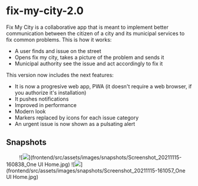 # fix-my-city-2.0

Fix My City is a collaborative app that is meant to implement better communication between the citizen of a city and its municipal services to fix common problems.
This is how it works:
- A user finds and issue on the street
- Opens fix my city, takes a picture of the problem and sends it
- Municipal authority see the issue and act accordingly to fix it

This version now includes the next features:
- It is now a progresive web app, PWA (it doesn't require a web browser, if you authorize it's installation)
- It pushes notifications
- Improved in performance
- Modern look
- Markers replaced by icons for each issue category
- An urgent issue is now shown as a pulsating alert

## Snapshots
![<img src="frontend/src/assets/images/snapshots/Screenshot_2021-11-15-16-38-44-740_com.android.chrome.jpg" widht="190">](frontend/src/assets/images/snapshots/Screenshot_2021-11-15-16-38-44-740_com.android.chrome.jpg)
![<img src="frontend/src/assets/images/snapshots/Screenshot_20211115-155807_Chrome.jpg" widht="190">](frontend/src/assets/images/snapshots/Screenshot_20211115-155807_Chrome.jpg)
![<img src="frontend/src/assets/images/snapshots/Screenshot_20211115-155829_Chrome.jpg" widht="190">](frontend/src/assets/images/snapshots/Screenshot_20211115-155829_Chrome.jpg)
![<img src="frontend/src/assets/images/snapshots/Screenshot_20211115-155847_Chrome.jpg" widht="190">](frontend/src/assets/images/snapshots/Screenshot_20211115-155847_Chrome.jpg)
![<img src="frontend/src/assets/images/snapshots/Screenshot_20211115-160424_Chrome.jpg" widht="190">](frontend/src/assets/images/snapshots/Screenshot_20211115-160424_Chrome.jpg)
![<img src="frontend/src/assets/images/snapshots/Screenshot_20211115-160514_Chrome.jpg" widht="190">](frontend/src/assets/images/snapshots/Screenshot_20211115-160514_Chrome.jpg)
![<img src="frontend/src/assets/images/snapshots/Screenshot_20211115-160533_Chrome.jpg" widht="190">](frontend/src/assets/images/snapshots/Screenshot_20211115-160533_Chrome.jpg)
![<img src="frontend/src/assets/images/snapshots/Screenshot_20211115-160555_Chrome.jpg" widht="190">](frontend/src/assets/images/snapshots/Screenshot_20211115-160555_Chrome.jpg)
![<img src="frontend/src/assets/images/snapshots/Screenshot_20211115-160600_Chrome.jpg" widht="190">](frontend/src/assets/images/snapshots/Screenshot_20211115-160600_Chrome.jpg)
![<img src="frontend/src/assets/images/snapshots/Screenshot_20211115-160838_One UI Home.jpg" widht="190">](frontend/src/assets/images/snapshots/Screenshot_20211115-160838_One UI Home.jpg)
![<img src="frontend/src/assets/images/snapshots/Screenshot_20211115-161057_One UI Home.jpg" widht="190">](frontend/src/assets/images/snapshots/Screenshot_20211115-161057_One UI Home.jpg)
